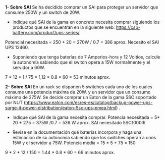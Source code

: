 **1- Sobre SAI**
Se ha decidido comprar un SAI para proteger un servidor que consume 250W y un switch de 20W.
- Indique qué SAI de la gama en concreto necesita comprar siguiendo los productos que se encuentran en la siguiente web: https://csb-battery.com/product/ups-series/

Potencial necesitada = 250 + 20 = 270W / 0.7 = 386 aprox.
Necesito el SAI UPS 12460.

- Suponiendo que tenga baterías de 7 Amperios-hora y 12 Voltios, calcule la autonomía sabiendo que el switch opera a 15W normalmente y el servidor a 60W.

7 * 12 * 1 / 75 = 1,12 * 0.8 * 60 = 53 minutos aprox.

**2- Sobre SAI**
En un rack se disponen 5 switches cada uno de los cuales consume una potencia máxima de 20W. y un servidor que un consumo máximo de 275W. Se decide comprar un Eaton de la gama 5SC soportado por NUT
(https://www.eaton.com/es/es-es/catalog/backup-power-ups-surge-it-power-distribution/eaton-5sc-ups-emea.html) .
- Indique qué SAI de la gama necesita comprar.
Potencia necesitada = 5* 20 + 275 = 375W /0.7 = 536 W aprox.
SAI necesitado 5SC1000IR

- Revise en la documentación qué baterías incorpora y haga una estimación de su autonomía sabiendo que los switches operan a unos 15W y el servidor a 75W.
Potencia media = 15 * 5  + 75 = 150

9 * 2 * 12 / 150 = 1.44 * 0.8 * 60 = 69 minutos aprox.